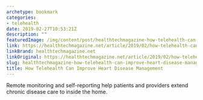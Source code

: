 ```yaml
---
archetype: bookmark
categories:
- telehealth
date: 2019-02-27T10:53:21Z
description: ""
featuredImage: /img/content/post/healthtechmagazine-how-telehealth-can-improve-heart-disease-management.jpg
link: https://healthtechmagazine.net/article/2019/02/how-telehealth-can-improve-heart-disease-management
linkBrand: healthtechmagazine.net
linkOriginal: https://healthtechmagazine.net/article/2019/02/how-telehealth-can-improve-heart-disease-management
slug: healthtechmagazine-how-telehealth-can-improve-heart-disease-management
title: How Telehealth Can Improve Heart Disease Management
---
```

Remote monitoring and self-reporting help patients and providers extend chronic disease care to inside the home.